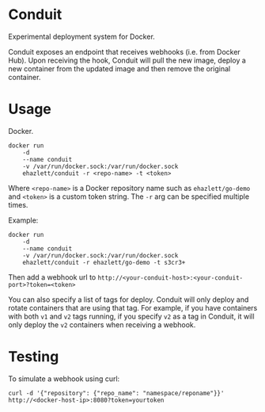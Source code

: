 # Conduit
Experimental deployment system for Docker.

Conduit exposes an endpoint that receives webhooks (i.e. from Docker Hub).  Upon receiving the hook, Conduit will pull the new image, deploy a new container from the updated image and then remove the original container. 

# Usage
Docker.

```
docker run
    -d
    --name conduit
    -v /var/run/docker.sock:/var/run/docker.sock
    ehazlett/conduit -r <repo-name> -t <token>
```

Where `<repo-name>` is a Docker repository name such as `ehazlett/go-demo` and `<token>` is a custom token string.  The `-r` arg can be specified multiple times.

Example:

```
docker run
    -d
    --name conduit
    -v /var/run/docker.sock:/var/run/docker.sock
    ehazlett/conduit -r ehazlett/go-demo -t s3cr3+
```
Then add a webhook url to `http://<your-conduit-host>:<your-conduit-port>?token=<token>`

You can also specify a list of tags for deploy.  Conduit will only deploy
and rotate containers that are using that tag.  For example, if you have
containers with both `v1` and `v2` tags running, if you specify `v2` as a tag
in Conduit, it will only deploy the `v2` containers when receiving a webhook.

# Testing
To simulate a webhook using curl:

```
curl -d '{"repository": {"repo_name": "namespace/reponame"}}' http://<docker-host-ip>:8080?token=yourtoken
```
